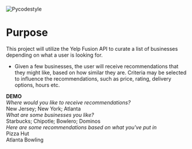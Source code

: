 ![Pycodestyle](https://github.com/albytterc/food-proj/actions/workflows/main.yaml/badge.svg)
# Purpose
This project will utilize the Yelp Fusion API to curate a list of businesses depending on what a user is looking for.
* Given a few businesses, the user will receive recommendations that they might like, based on how similar they are. Criteria may be selected to influence the recommendations, such as price, rating, delivery options, hours etc.

**DEMO**\
*Where would you like to receive recommendations?*\
New Jersey; New York; Atlanta\
*What are some businesses you like?*\
Starbucks; Chipotle; Bowlero; Dominos\
*Here are some recommendations based on what you've put in*\
Pizza Hut\
Atlanta Bowling
